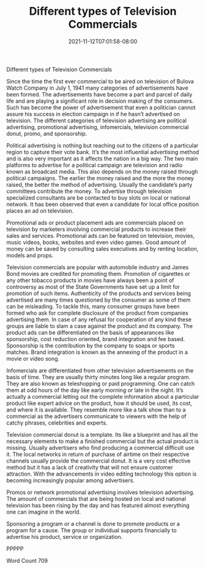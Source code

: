 ﻿---
title: "Different types of Television Commercials"
date: 2021-11-12T07:01:58-08:00
description: "TXT Tips for Web Success"
featured_image: "/images/TXT.jpg"
tags: ["TXT"]
---

Different types of Television Commercials

Since the time the first ever commercial to be aired on television of Bulova Watch Company in July 1, 1941 many categories of advertisements have been formed. The advertisements have become a part and parcel of daily life and are playing a significant role in decision making of the consumers. Such has become the power of advertisement that even a politician cannot assure his success in election campaign in if he hasn’t advertised on television. The different categories of television advertising are political advertising, promotional advertising, infomercials, television commercial donut, promo, and sponsorship.

Political advertising is nothing but reaching out to the citizens of a particular region to capture their vote bank. It’s the most influential advertising method and is also very important as it affects the nation in a big way. The two main platforms to advertise for a political campaign are television and radio known as broadcast media. This also depends on the money raised through political campaigns. The earlier the money raised and the more the money raised, the better the method of advertising. Usually the candidate’s party committees contribute the money.  To advertise through television specialized consultants are be contacted to buy slots on local or national network. It has been observed that even a candidate for local office position places an ad on television.  

Promotional ads or product placement ads are commercials placed on television by marketers involving commercial products to increase their sales and services. Promotional ads can be featured on television, movies, music videos, books, websites and even video games. Good amount of money can be saved by consulting sales executives and by renting location, models and props. 

Television commercials are popular with automobile industry and James Bond movies are credited for promoting them.  Promotion of cigarettes or any other tobacco products in movies have always been a point of controversy as most of the State Governments have set up a limit for promotion of such items. Authenticity of the products and services being advertised are many times questioned by the consumer as some of them can be misleading. To tackle this, many consumer groups have been formed who ask for complete disclosure of the product from companies advertising them. In case of any refusal for cooperation of any kind these groups are liable to slam a case against the product and its company. The product ads can be differentiated on the basis of appearances like sponsorship, cost reduction oriented, brand integration and fee based. Sponsorship is the contribution by the company to soaps or sports matches. Brand integration is known as the annexing of the product in a movie or video song. 

Infomercials are differentiated from other television advertisements on the basis of time. They are usually thirty minutes long like a regular program. They are also known as teleshopping or paid programming. One can catch them at odd hours of the day like early morning or late in the night. It’s actually a commercial letting out the complete information about a particular product like expert advice on the product, how it should be used, its cost, and where it is available. They resemble more like a talk show than to a commercial as the advertisers communicate to viewers with the help of catchy phrases, celebrities and experts. 

Television commercial donut is a template. Its like a blueprint and has all the necessary elements to make a finished commercial but the actual product is missing. Usually advertisers who find producing a commercial difficult use it. The local networks in return of purchase of airtime on their respective channels usually provide the commercial donut. It is a very cost effective method but it has a lack of creativity that will not ensure customer attraction. With the advancements in video editing technology this option is becoming increasingly popular among advertisers. 

Promos or network promotional advertising involves television advertising. The amount of commercials that are being hosted on local and national television has been rising by the day and has featured almost everything one can imagine in the world. 

Sponsoring a program or a channel is done to promote products or a program for a cause. The group or individual supports financially to advertise his product, service or organization. 

PPPPP

Word Count 709






 

